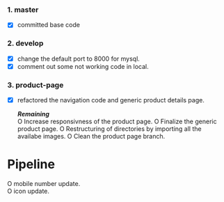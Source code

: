 
### **1. master**
- [x] committed base code

### **2. develop**
- [x] change the default port to 8000 for mysql.
- [x] comment out some not working code in local.  

### **3. product-page**
- [x] refactored the  navigation code and generic product details page.

  **_Remaining_**</br>
  O  Increase responsivness of the product page.
  O  Finalize the generic product page.
  O  Restructuring of directories by importing all the availabe images.
  O  Clean the product page branch.


# Pipeline
O mobile number update. </br>
O icon update.
